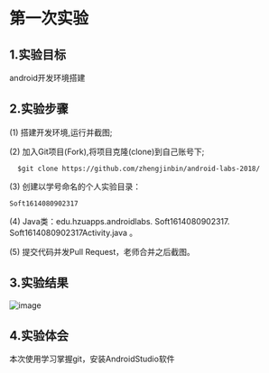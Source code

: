 ﻿# 第一次实验 
 
## 1.实验目标
 android开发环境搭建
 
## 2.实验步骤
 (1) 搭建开发环境,运行并截图;
 
 (2) 加入Git项目(Fork),将项目克隆(clone)到自己账号下;
 
      $git clone https://github.com/zhengjinbin/android-labs-2018/
      
 (3) 创建以学号命名的个人实验目录：
 
    Soft1614080902317
      
     
 (4) Java类：edu.hzuapps.androidlabs. Soft1614080902317. Soft1614080902317Activity.java 。
 
 (5) 提交代码并发Pull Request，老师合并之后截图。
 
## 3.实验结果
 ![image](https://github.com/zhengjinbin/android-labs-2018/blob/master/Soft1614080902317/Soft1614080902317.PNG)

 
## 4.实验体会
   本次使用学习掌握git，安装AndroidStudio软件
